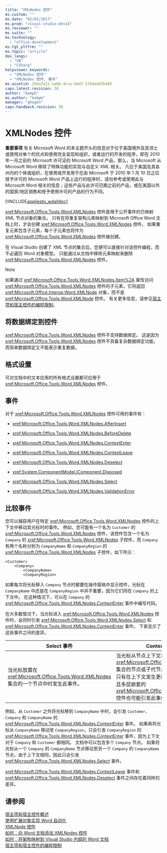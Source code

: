 ```yaml
---
title: "XMLNodes 控件"
ms.custom: ""
ms.date: "02/02/2017"
ms.prod: "visual-studio-dev14"
ms.reviewer: ""
ms.suite: ""
ms.technology: 
  - "office-development"
ms.tgt_pltfrm: ""
ms.topic: "article"
dev_langs: 
  - "VB"
  - "CSharp"
helpviewer_keywords: 
  - "XMLNodes 控件"
  - "XMLNodes 控件, 事件"
ms.assetid: 25ba7a21-aabb-4cce-b0d7-57b4add3b485
caps.latest.revision: 36
author: "kempb"
ms.author: "kempb"
manager: "ghogen"
caps.handback.revision: 36
---
```

# XMLNodes 控件
  **重要事项** 有关 Microsoft Word 的本主题开头的信息对于位于美国境外及其领土或使用对单个的优点和使用完全呈现和组织，或者运行的开发的程序，即在 2010 年一月之前的 Microsoft 许可证的 Microsoft Word 产品，那么，当 Microsoft 从 Microsoft Word 移除了特殊功能的实现与自定义 XML 相关。  凡位于美国及其各州内的个体或组织，在使用或开发用于在由 Microsoft 于 2010 年 1 月 10 日之后授予许可的 Microsoft Word 产品上运行的程序时，请勿参考或使用此与 Microsoft Word 相关的信息；这些产品与此许可日期之前的产品，或在美国以外的国家\/地区销售和授予使用许可的产品的行为不同。  
  
 [!INCLUDE[appliesto_wdalldoc](../vsto/includes/appliesto-wdalldoc-md.md)]  
  
 <xref:Microsoft.Office.Tools.Word.XMLNodes> 控件是用于公开事件的已映射 XML 节点对象的集合。  只有在将重复架构元素映射到 Microsoft Office Word 文档上时，才会创建 <xref:Microsoft.Office.Tools.Word.XMLNodes> 控件。  如果重复元素包含子元素，每个子元素也将作为 <xref:Microsoft.Office.Tools.Word.XMLNodes> 控件被创建。  
  
 在 Visual Studio 创建了 XML 节点的集合后，您便可以直接针对该控件编程，而不必遍历 Word 对象模型。  只能通过从文档中移除元素映射来删除 <xref:Microsoft.Office.Tools.Word.XMLNodes> 控件。  
  
> [!NOTE]  
>  如果通过 <xref:Microsoft.Office.Tools.Word.XMLNodes.Item%2A> 属性访问 <xref:Microsoft.Office.Tools.Word.XMLNodes> 控件的子元素，它将返回 <xref:Microsoft.Office.Interop.Word.XMLNode> 对象，而不是 <xref:Microsoft.Office.Tools.Word.XMLNode> 控件。  有关更多信息，请参见[宿主项和宿主控件的编程限制](../vsto/programmatic-limitations-of-host-items-and-host-controls.md)。  
  
## 将数据绑定到控件  
 <xref:Microsoft.Office.Tools.Word.XMLNodes> 控件不支持数据绑定。  这是因为 <xref:Microsoft.Office.Tools.Word.XMLNodes> 控件不具备复杂数据绑定功能，而简单数据绑定又不能表示重复数据。  
  
## 格式设置  
 可对文档中的文本应用的所有格式设置都可应用于 <xref:Microsoft.Office.Tools.Word.XMLNodes> 控件。  
  
## 事件  
 对于 <xref:Microsoft.Office.Tools.Word.XMLNodes> 控件可用的事件有：  
  
-   <xref:Microsoft.Office.Tools.Word.XMLNodes.AfterInsert>  
  
-   <xref:Microsoft.Office.Tools.Word.XMLNodes.BeforeDelete>  
  
-   <xref:Microsoft.Office.Tools.Word.XMLNodes.ContextEnter>  
  
-   <xref:Microsoft.Office.Tools.Word.XMLNodes.ContextLeave>  
  
-   <xref:Microsoft.Office.Tools.Word.XMLNodes.Deselect>  
  
-   <xref:System.ComponentModel.IComponent.Disposed>  
  
-   <xref:Microsoft.Office.Tools.Word.XMLNodes.Select>  
  
-   <xref:Microsoft.Office.Tools.Word.XMLNodes.ValidationError>  
  
## 比较事件  
 您可以捕获用户在特定 <xref:Microsoft.Office.Tools.Word.XMLNodes> 控件的上下文中移动其光标时的事件。  例如，您可能有一个名为 `Customer` 的 <xref:Microsoft.Office.Tools.Word.XMLNodes> 控件，该控件包含一个名为 `Company` 的 <xref:Microsoft.Office.Tools.Word.XMLNodes> 子控件，而 `Company` 有两个名称分别为 `CompanyName` 和 `CompanyRegion` 的 <xref:Microsoft.Office.Tools.Word.XMLNodes> 子控件，如下所示：  
  
```  
<Customer>  
    <Company>  
        <CompanyName>  
        <CompanyRegion>  
```  
  
 如果每次将光标移入 `Company` 节点时都要在操作窗格中显示控件，光标在 `CompanyName` 中还是在 `CompanyRegion` 中并不重要，因为它们同在 `Company` 的上下文中。  在这种情况下，可以在 `Company` 的 <xref:Microsoft.Office.Tools.Word.XMLNodes.ContextEnter> 事件中编写代码。  
  
 在大多数情况下，当光标进入 <xref:Microsoft.Office.Tools.Word.XMLNodes> 控件时，会同时引发 <xref:Microsoft.Office.Tools.Word.XMLNodes.Select> 和 <xref:Microsoft.Office.Tools.Word.XMLNodes.ContextEnter> 事件。  下表显示了这些事件之间的差异。  
  
|Select 事件|ContextEnter 事件|  
|---------------|---------------------|  
|当光标放置在 <xref:Microsoft.Office.Tools.Word.XMLNodes> 集合的一个节点中时发生此事件。|当光标从节点上下文以外的区域移入 <xref:Microsoft.Office.Tools.Word.XMLNodes> 集合的节点或子代节点之一时发生。  换言之，只有在上下文发生更改时才会引发此事件，而且多层嵌套的 <xref:Microsoft.Office.Tools.Word.XMLNodes> 控件也可能引发此事件。|  
  
 例如，从 `Customer` 之外将光标移到 `CompanyName` 中时，会引发 `Customer`、`Company` 和 `CompanyName` 的 <xref:Microsoft.Office.Tools.Word.XMLNodes.ContextEnter> 事件。  如果再将光标从 `CompanyName` 移动至 `CompanyRegion`，只会引发 `CompanyRegion` 的 <xref:Microsoft.Office.Tools.Word.XMLNodes.ContextEnter> 事件，因为上下文对于 `Company` 和 `Customer` 都相同。  文档中可以包含多个 `Company` 节点。  如果将光标从一个 `Company` 的 `CompanyName` 节点移动至另一个 `Company` 的 `CompanyName` 节点，由于上下文相同，因此只会引发 <xref:Microsoft.Office.Tools.Word.XMLNodes.Select> 事件。  
  
 <xref:Microsoft.Office.Tools.Word.XMLNodes.ContextLeave> 事件和 <xref:Microsoft.Office.Tools.Word.XMLNodes.Deselect> 事件之间存在着同样的差异。  
  
## 请参阅  
 [宿主项和宿主控件概述](../vsto/host-items-and-host-controls-overview.md)   
 [使用扩展对象实现 Word 自动化](../vsto/automating-word-by-using-extended-objects.md)   
 [XMLNode 控件](../vsto/xmlnode-control.md)   
 [如何：向 Word 文档添加 XMLNodes 控件](../vsto/how-to-add-xmlnodes-controls-to-word-documents.md)   
 [如何：将架构映射到 Visual Studio 内部的 Word 文档](../vsto/how-to-map-schemas-to-word-documents-inside-visual-studio.md)   
 [宿主项和宿主控件的编程限制](../vsto/programmatic-limitations-of-host-items-and-host-controls.md)  
  
  